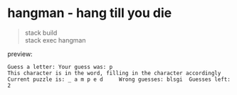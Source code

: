 # hangman - hang till you die

> stack build  
> stack exec hangman


preview:

```
Guess a letter: Your guess was: p
This character is in the word, filling in the character accordingly
Current puzzle is: _ a m p e d     Wrong guesses: blsgi  Guesses left: 2

```
